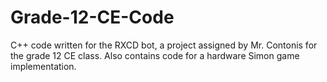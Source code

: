 # Grade-12-CE-Code
C++ code written for the RXCD bot, a project assigned by Mr. Contonis for the grade 12 CE class.
Also contains code for a hardware Simon game implementation.

